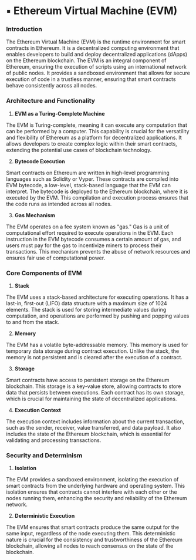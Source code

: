 # ▪️ Ethereum Virtual Machine (EVM)

### Introduction

The Ethereum Virtual Machine (EVM) is the runtime environment for smart contracts in Ethereum. It is a decentralized computing environment that enables developers to build and deploy decentralized applications (dApps) on the Ethereum blockchain. The EVM is an integral component of Ethereum, ensuring the execution of scripts using an international network of public nodes. It provides a sandboxed environment that allows for secure execution of code in a trustless manner, ensuring that smart contracts behave consistently across all nodes.

### Architecture and Functionality

1. **EVM as a Turing-Complete Machine**

The EVM is Turing-complete, meaning it can execute any computation that can be performed by a computer. This capability is crucial for the versatility and flexibility of Ethereum as a platform for decentralized applications. It allows developers to create complex logic within their smart contracts, extending the potential use cases of blockchain technology.

2. **Bytecode Execution**

Smart contracts on Ethereum are written in high-level programming languages such as Solidity or Vyper. These contracts are compiled into EVM bytecode, a low-level, stack-based language that the EVM can interpret. The bytecode is deployed to the Ethereum blockchain, where it is executed by the EVM. This compilation and execution process ensures that the code runs as intended across all nodes.

3. **Gas Mechanism**

The EVM operates on a fee system known as "gas." Gas is a unit of computational effort required to execute operations in the EVM. Each instruction in the EVM bytecode consumes a certain amount of gas, and users must pay for the gas to incentivize miners to process their transactions. This mechanism prevents the abuse of network resources and ensures fair use of computational power.

### Core Components of EVM

1. **Stack**

The EVM uses a stack-based architecture for executing operations. It has a last-in, first-out (LIFO) data structure with a maximum size of 1024 elements. The stack is used for storing intermediate values during computation, and operations are performed by pushing and popping values to and from the stack.

2. **Memory**

The EVM has a volatile byte-addressable memory. This memory is used for temporary data storage during contract execution. Unlike the stack, the memory is not persistent and is cleared after the execution of a contract.

3. **Storage**

Smart contracts have access to persistent storage on the Ethereum blockchain. This storage is a key-value store, allowing contracts to store data that persists between executions. Each contract has its own storage, which is crucial for maintaining the state of decentralized applications.

4. **Execution Context**

The execution context includes information about the current transaction, such as the sender, receiver, value transferred, and data payload. It also includes the state of the Ethereum blockchain, which is essential for validating and processing transactions.

### Security and Determinism

1. **Isolation**

The EVM provides a sandboxed environment, isolating the execution of smart contracts from the underlying hardware and operating system. This isolation ensures that contracts cannot interfere with each other or the nodes running them, enhancing the security and reliability of the Ethereum network.

2. **Deterministic Execution**

The EVM ensures that smart contracts produce the same output for the same input, regardless of the node executing them. This deterministic nature is crucial for the consistency and trustworthiness of the Ethereum blockchain, allowing all nodes to reach consensus on the state of the blockchain.
